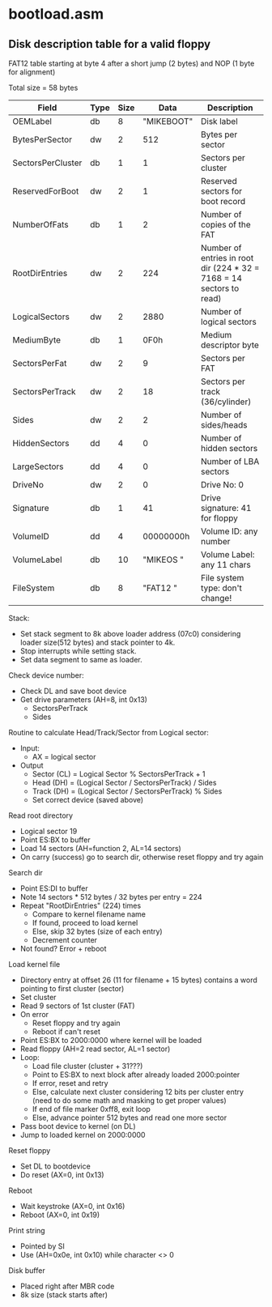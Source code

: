 # bootload.asm

## Disk description table for a valid floppy

FAT12 table starting at byte 4 after a short jump (2 bytes) and NOP (1 byte for alignment)

Total size = 58 bytes

Field            | Type | Size | Data          | Description
-----------------|------|------|---------------|-------------------
OEMLabel         |  db  |   8  |"MIKEBOOT"     |Disk label
BytesPerSector   |  dw  |   2  |512            |Bytes per sector
SectorsPerCluster|  db  |   1  |1              |Sectors per cluster
ReservedForBoot  |  dw  |   2  |1              |Reserved sectors for boot record
NumberOfFats     |  db  |   1  |2              |Number of copies of the FAT
RootDirEntries   |  dw  |   2  |224            |Number of entries in root dir (224 * 32 = 7168 = 14 sectors to read)
LogicalSectors   |  dw  |   2  |2880           |Number of logical sectors
MediumByte       |  db  |   1  |0F0h           |Medium descriptor byte
SectorsPerFat    |  dw  |   2  |9              |Sectors per FAT
SectorsPerTrack  |  dw  |   2  |18             |Sectors per track (36/cylinder)
Sides            |  dw  |   2  |2              |Number of sides/heads
HiddenSectors    |  dd  |   4  |0              |Number of hidden sectors
LargeSectors     |  dd  |   4  |0              |Number of LBA sectors
DriveNo          |  dw  |   2  |0              |Drive No: 0
Signature        |  db  |   1  |41             |Drive signature: 41 for floppy
VolumeID         |  dd  |   4  |00000000h      |Volume ID: any number
VolumeLabel      |  db  |  10  |"MIKEOS     "  | Volume Label: any 11 chars
FileSystem       |  db  |   8  |"FAT12   "     |File system type: don't change!

Stack:
- Set stack segment to 8k above loader address (07c0) considering loader size(512 bytes) and stack pointer to 4k.
- Stop interrupts while setting stack.
- Set data segment to same as loader.

Check device number:
- Check DL and save boot device
- Get drive parameters (AH=8, int 0x13)
    - SectorsPerTrack
    - Sides

Routine to calculate Head/Track/Sector from Logical sector:
- Input:
    - AX = logical sector
- Output
    - Sector (CL) = Logical Sector % SectorsPerTrack + 1
    - Head (DH) = (Logical Sector / SectorsPerTrack) / Sides
    - Track (DH) = (Logical Sector / SectorsPerTrack) % Sides
    - Set correct device (saved above)

Read root directory
- Logical sector 19
- Point ES:BX to buffer
- Load 14 sectors (AH=function 2, AL=14 sectors)
- On carry (success) go to search dir, otherwise reset floppy and try again

Search dir
- Point ES:DI to buffer
- Note 14 sectors * 512 bytes / 32 bytes per entry = 224
- Repeat "RootDirEntries" (224) times
    - Compare to kernel filename name
    - If found, proceed to load kernel
    - Else, skip 32 bytes (size of each entry)
    - Decrement counter
- Not found? Error + reboot

Load kernel file
- Directory entry at offset 26 (11 for filename + 15 bytes) contains a word pointing to first cluster (sector)
- Set cluster
- Read 9 sectors of 1st cluster (FAT)
- On error
    - Reset floppy and try again
    - Reboot if can't reset
- Point ES:BX to 2000:0000 where kernel will be loaded
- Read floppy (AH=2 read sector, AL=1 sector)
- Loop:
    - Load file cluster (cluster + 31???)
    - Point to ES:BX to next block after already loaded 2000:pointer
    - If error, reset and retry
    - Else, calculate next cluster considering 12 bits per cluster entry (need to do some math and masking to get proper values)
    - If end of file marker 0xff8, exit loop
    - Else, advance pointer 512 bytes and read one more sector
- Pass boot device to kernel (on DL)
- Jump to loaded kernel on 2000:0000

Reset floppy
- Set DL to bootdevice
- Do reset (AX=0, int 0x13) 

Reboot
- Wait keystroke (AX=0, int 0x16)
- Reboot (AX=0, int 0x19)

Print string
- Pointed by SI
- Use (AH=0x0e, int 0x10) while character <> 0

Disk buffer
- Placed right after MBR code
- 8k size (stack starts after)
